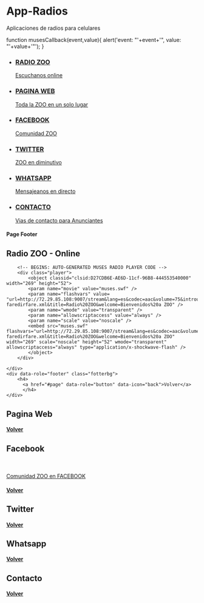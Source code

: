 # App-Radios
Aplicaciones de radios para celulares
<!DOCTYPE html> 
<html>
<head>
<meta charset="utf-8">
<title>ZOO - Radio Mobile Web App</title>
<link rel="stylesheet" type="text/css" href="include/style.css">
<link href="jquery.mobile-1.0.min.css" rel="stylesheet" type="text/css"/>
<script src="jquery-1.6.4.min.js" type="text/javascript"></script>
<script src="jquery.mobile-1.0.min.js" type="text/javascript"></script>
function musesCallback(event,value){
    alert('event: "'+event+'", value: "'+value+'"');
}
</head> 
<body> 

<div data-role="page" id="page">
	<div class="header">    	
		<div class="logo"></div>
	</div>
	<div data-role="content">	
		<ul data-role="listview" class="mainmenu">
			<li><a href="#page2">
            <h3>RADIO ZOO</h3>
            <p>Escuchanos online</p></a></li>
            <li><a href="#page3">
            <h3>PAGINA WEB</h3>
            <p>Toda la ZOO en un solo lugar</p></a></li>
			<li><a href="#page4">
            <h3>FACEBOOK</h3>
            <p>Comunidad ZOO</p> </a></li>
            <li><a href="#page5">
            <h3>TWITTER</h3>
            <p>ZOO en diminutivo</p></a></li>
            <li><a href="#page6">
            <h3>WHATSAPP</h3>
            <p>Mensajeanos en directo</p></a></li>
            <li><a href="#page7">
            <h3>CONTACTO</h3>
            <p>Vias de contacto para Anunciantes</p></a></li>
		</ul>		
	</div>
	<div data-role="footer" class="fotterbg">
		<h4>Page Footer</h4>         
	</div>
</div>

<div data-role="page" id="page2">
	<div class="header">    	
		<div class="logo"></div>
	</div>
	<div data-role="content" class="bodycopy">	
		<h2>Radio ZOO - Online</h2>
               
        <!-- BEGINS: AUTO-GENERATED MUSES RADIO PLAYER CODE -->
        <div class="player">
			<object classid="clsid:D27CDB6E-AE6D-11cf-96B8-444553540000" 	width="269" height="52">
			<param name="movie" value="muses.swf" />
			<param name="flashvars" value=			"url=http://72.29.85.108:9007/stream&lang=es&codec=aac&volume=75&introurl=&autoplay=true&tracking=true&jsevents=true&skin=ffmp3-faredirfare.xml&title=Radio%20ZOO&welcome=Bienvenidos%20a ZOO" />
			<param name="wmode" value="transparent" />
			<param name="allowscriptaccess" value="always" />
			<param name="scale" value="noscale" />
			<embed src="muses.swf" flashvars="url=http://72.29.85.108:9007/stream&lang=es&codec=aac&volume=75&introurl=&autoplay=true&tracking=true&jsevents=true&skin=ffmp3-faredirfare.xml&title=Radio%20ZOO&welcome=Bienvenidos%20a ZOO" width="269" scale="noscale" height="52" wmode="transparent" allowscriptaccess="always" type="application/x-shockwave-flash" />
			</object>
        </div>     
		                   	
<!-- ENDS: AUTO-GENERATED MUSES RADIO PLAYER CODE -->
        	
        
	</div>
	<div data-role="footer" class="fotterbg">
		<h4>
		  <a href="#page" data-role="button" data-icon="back">Volver</a>
		  </h4>
	</div>
</div>

<div data-role="page" id="page3">
	<div class="header">    	
		<div class="logo"></div>
	</div>
	<div data-role="content" class="bodycopy">	
		<h2>Pagina Web</h2>	
	</div>
	<div data-role="footer" class="fotterbg">
		<h4><a href="#page" data-role="button" data-icon="back">Volver</a></h4>
	</div>
</div>

<div data-role="page" id="page4">
	<div class="header">    	
		<div class="logo"></div>
	</div>
	<div data-role="content" class="bodycopy">	
		<h2>Facebook</h2>
        <br>
        <br>
        <a href="https://www.facebook.com/Zooradiofm935?ref=ts&fref=ts">Comunidad ZOO en FACEBOOK </a>  
	</div>
	<div data-role="footer" class="fotterbg">
		<h4><a href="#page" data-role="button" data-icon="back">Volver</a></h4>
	</div>
</div>
<div data-role="page" id="page5">
  <div class="header">    	
		<div class="logo"></div>
	</div>
  <div data-role="content" class="bodycopy">
  <h2>Twitter</h2>
  </div>
  <div data-role="footer" class="fotterbg">
    <h4><a href="#page" data-role="button" data-icon="back">Volver</a></h4>
  </div>
</div>
<div data-role="page" id="page6">
  <div class="header">    	
		<div class="logo"></div>
	</div>
  <div data-role="content" class="bodycopy">
  <h2>Whatsapp</h2>
  </div>
  <div data-role="footer" class="fotterbg">
    <h4><a href="#page" data-role="button" data-icon="back">Volver</a></h4>
  </div>
</div>
<div data-role="page" id="page7">
  <div class="header">    	
		<div class="logo"></div>
	</div>
  <div data-role="content" class="bodycopy">
  <h2>Contacto</h2>
  </div>
  <div data-role="footer" class="fotterbg">
    <h4><a href="#page" data-role="button" data-icon="back">Volver</a></h4>
  </div>
</div>


</body>
</html>
